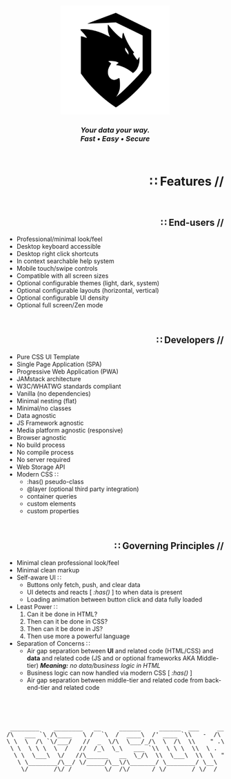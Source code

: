 <div align="center"><img src="assets/images/logo.svg" width="50%" / title="D7460N UI" alt="D7460N UI" /></div>

<h3 align="center"><i>Your data your way.<br /> Fast &#8226; Easy &#8226; Secure</i></h3>

<p>&#160;</p>

<h1 align="right">&#8759; Features //</h1>
 
<p>&#160;</p>

<h2 align="right">&#8759; End-users //</h2>

<ul>
  <li>Professional/minimal look/feel</li>
  <li>Desktop keyboard accessible</li>
  <li>Desktop right click shortcuts</li>
  <li>In context searchable help system</li>
  <li>Mobile touch/swipe controls</li>
  <li>Compatible with all screen sizes</li>
  <li>Optional configurable themes (light, dark, system)</li>
  <li>Optional configurable layouts (horizontal, vertical)</li>
  <li>Optional configurable UI density</li>
  <li>Optional full screen/Zen mode</li> 
</ul>

<p>&#160;</p>

<h2 align="right">&#8759; Developers //</h2>

<ul>
  <li>Pure CSS UI Template</li>
  <li>Single Page Application (SPA)</li>
  <li>Progressive Web Application (PWA)</li>
  <li>JAMstack architecture</li>
  <li>W3C/WHATWG standards compliant</li>
  <li>Vanilla (no dependencies)</li>
  <li>Minimal nesting (flat)</li>
  <li>Minimal/no classes</li>
  <li>Data agnostic</li>
  <li>JS Framework agnostic</li>
  <li>Media platform agnostic (responsive)</li>
  <li>Browser agnostic</li>
  <li>No build process</li>
  <li>No compile process</li>
  <li>No server required</li>
  <li>Web Storage API</li>
  <li>Modern CSS &#8759;
    <ul>
      <li>:has() pseudo-class</li>
      <li>@layer (optional third party integration)
      <li>container queries
      <li>custom elements
      <li>custom properties
    </ul>
  </li>
</ul>

<p>&#160;</p>

<h2 align="right">&#8759; Governing Principles //</h2>

<ul>
 <li>Minimal clean professional look/feel</li>
 <li>Minimal clean markup</li>
  <li>Self-aware UI &#8759;
    <ul>
      <li>Buttons only fetch, push, and clear data</li>
     <li>UI detects and reacts [ <i>:has()</i> ] to when data is present</li>
      <li>Loading animation between button click and data fully loaded</li>
    </ul>
  </li>
  <li>Least Power &#8759;
    <ol>
      <li>Can it be done in HTML?</li>
      <li>Then can it be done in CSS?</li>
      <li>Then can it be done in JS?</li>
      <li>Then use more a powerful language</li>
    </ol>
  </li>
  <li>Separation of Concerns &#8759;
    <ul>
      <li>Air gap separation between <b>UI</b> and related code (HTML/CSS) and <b>data</b> and related code (JS and or optional frameworks AKA Middle-tier) <i><b>Meaning:</b> no data/business logic in HTML</i></li>
       <li>Business logic can now handled via modern CSS [ <i>:has()</i> ]</li>
      <li>Air gap separation between middle-tier and related code from back-end-tier and related code</li>
    </ul>
  </li>
</ul>

<p>&#160;</p>

<p>&#160;</p>

<pre>
 ________    ________   __     ______     ______  ___     ___      ___    ___ ___
/\   ___ `\ /\____   \ /  `\  /  ____\  /' ____ `\\   -  /\  \    /\  \  /\  \\  \
\ \  \  /\ `\/___/   //  _  \/\  \___/_/\  \  /\  \\    " .\  \   \ \  \ \ \  \\  \
 \ \  \ \ \  \  /   //  /_\  \_\   ___ `\\  \ \ \  \\  \ .     \   \ \  \ \ \  \\  \
  \ \  \___\  \/   //\______   __  \_/\  \\  \___\  \\  \  " .  \   \ \  \___\  \\  \
   \ \________/\__/ \/_____/\__\/\_______/ \________/ \__\  \ \__\   \ \________/ \__\
    \/_______/\/_/         \/__/\/______/ \/_______/ \/__/   \/__/    \/_______/ \/__/
</pre>

